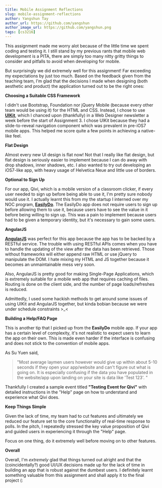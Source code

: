 ```yaml
---
title: Mobile Assignment Reflections
slug: mobile-assignment-reflections
author: Yangshun Tay
author_url: https://github.com/yangshun
author_image_url: https://github.com/yangshun.png
tags: [cs3216]
---
```


This assignment made me worry alot because of the little time we spent coding and testing it. I still stand by my previous rants that mobile web development is a PITA, there are simply too many nitty gritty things to consider and pitfalls to avoid when developing for mobile.<!--truncate-->

But surprisingly we did extremely well for this assignment! Far exceeding my expectations by just too much. Based on the feedback given from the teaching team, I'm glad that the decisions I made when designing (both aesthetic and product) the application turned out to be the right ones:

**Choosing a Suitable CSS Framework**

I didn't use Bootstrap, Foundation nor jQuery Mobile (because every other team would be using it) for the HTML and CSS. Instead, I chose to use [**UIKit**](http://www.getuikit.com/), which I chanced upon (thankfully) in a Web Designer newsletter a week before the start of Assignment 3. I chose UIKit because they had a slide-to-reveal navigation component which was prevalent in pre-iOS7 mobile apps. This helped me score quite a few points in achieving a native-like feel.

**Flat Design**

Almost every new UI design is flat now! Not that I really like flat design, but flat design is seriously easier to implement because I can do away with drop shadows, inner shadows, etc. I also wanted to try out developing an iOS7-like app, with heavy usage of Helvetica Neue and little use of borders.

**Optional to Sign Up**

For our app, Qivi, which is a mobile version of a classroom clicker, if every user needed to sign up before being able to use it, I'm pretty sure nobody would use it. I actually learnt this from my the startup I interned over my NOC program, [**EasilyDo**](http://www.easilydo.com). The EasilyDo app does not require users to sign up before allowing them to use it, because users have to see the value in it before being willing to sign up. This was a pain to implement because users had to be given a temporary identity, but it's necessary to gain some users.

**AngularJS**

[**AngularJS**](http://angularjs.org/) was perfect for this app because the app has to be backed by a RESTful service. The trouble with using RESTful APIs comes when you have to handle the updating of the view after the data has been retrieved. Those without frameworks will either append raw HTML or use jQuery to manipulate the DOM. I hate mixing my HTML and JS together because it becomes an unmaintainable mess very soon.

Also, AngularJS is pretty good for making Single-Page Applications, which is extremely suitable for a mobile web app that requires caching of files. Routing is done on the client side, and the number of page loads/refreshes is reduced.

Admittedly, I used some hackish methods to get around some issues of using UIKit and AngularJS together, but kinda bobian because we were under schedule constraints >\_<

**Building a Help/FAQ Page**

This is another tip that I picked up from the **EasilyDo** mobile app. If your app has a certain level of complexity, it's not realistic to expect users to learn the app on their own. This is made even harder if the interface is confusing and does not stick to the convention of mobile apps.

As Su Yuen said,

> "Most average laymen users however would give up within about 5-10 seconds if they open your app/website and can't figure out what is going on. It is especially confusing if the data you have populated in the website/app upon landing on your site is data like 'Test 123'. "

Thankfully I created a sample event titled **"Testing Event for Qivi"** with detailed instructions in the "Help" page on how to understand and experience what Qivi does.

**Keep Things Simple**

Given the lack of time, my team had to cut features and ultimately we reduced our feature set to the core functionality of real-time response to polls. In the pitch, I repeatedly stressed the key value proposition of Qivi and guided users in experiencing it through the "Help" page.

Focus on one thing, do it extremely well before moving on to other features.

**Overall**

Overall, I'm _extremely_ glad that things turned out alright and that the (coincidentally?) good UI/UX decisions made up for the lack of time in building an app that is robust against the dumbest users. I definitely learnt something valuable from this assignment and shall apply it to the final project (:
